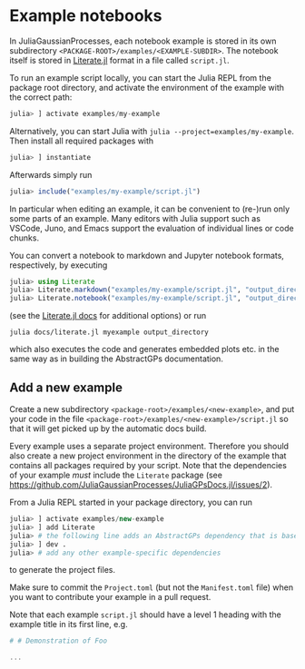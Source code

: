 # Example notebooks

In JuliaGaussianProcesses, each notebook example is stored in its own subdirectory `<PACKAGE-ROOT>/examples/<EXAMPLE-SUBDIR>`.
The notebook itself is stored in [Literate.jl](https://github.com/fredrikekre/Literate.jl) format in a file called `script.jl`.

To run an example script locally, you can start the Julia REPL from the package root directory,
and activate the environment of the example with the correct path:
```julia
julia> ] activate examples/my-example
```
Alternatively, you can start Julia with `julia --project=examples/my-example`. Then install all required
packages with
```julia
julia> ] instantiate
```
Afterwards simply run
```julia
julia> include("examples/my-example/script.jl")
```
In particular when editing an example, it can be convenient to (re-)run only some parts of
an example.
Many editors with Julia support such as VSCode, Juno, and Emacs support the evaluation of individual lines or code chunks.

You can convert a notebook to markdown and Jupyter notebook formats, respectively, by executing
```julia
julia> using Literate
julia> Literate.markdown("examples/my-example/script.jl", "output_directory")
julia> Literate.notebook("examples/my-example/script.jl", "output_directory")
```
(see the [Literate.jl docs](https://fredrikekre.github.io/Literate.jl/v2/) for additional options) or run
```shell
julia docs/literate.jl myexample output_directory
```
which also executes the code and generates embedded plots etc. in the same way as in building the AbstractGPs documentation.

## Add a new example

Create a new subdirectory `<package-root>/examples/<new-example>`, and
put your code in the file `<package-root>/examples/<new-example>/script.jl` so that it will get
picked up by the automatic docs build.

Every example uses a separate project environment. Therefore you should also create a new
project environment in the directory of the example that contains all packages required by your script.
Note that the dependencies of your example *must* include the `Literate` package (see https://github.com/JuliaGaussianProcesses/JuliaGPsDocs.jl/issues/2).

From a Julia REPL started in your package directory, you can run
```julia
julia> ] activate examples/new-example
julia> ] add Literate
julia> # the following line adds an AbstractGPs dependency that is based on the local directories, not a hash:
julia> ] dev .
julia> # add any other example-specific dependencies
```
to generate the project files.

Make sure to commit the `Project.toml` (but not the `Manifest.toml` file) when you want to contribute your example in a pull request.

Note that each example `script.jl` should have a level 1 heading with the example title in its first line, e.g.
```julia
# # Demonstration of Foo

...
```
